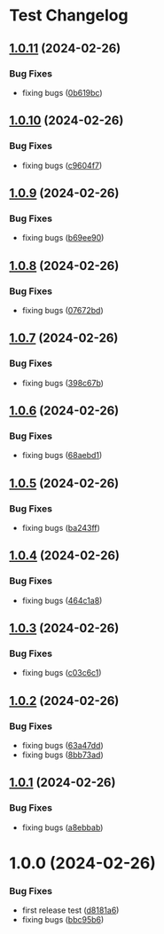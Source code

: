# Test Changelog

## [1.0.11](https://github.com/sadok-f/test/compare/1.0.10...1.0.11) (2024-02-26)


### Bug Fixes

* fixing bugs ([0b619bc](https://github.com/sadok-f/test/commit/0b619bc8f488023d3718a562b17a6dfeb39ff64a))

## [1.0.10](https://github.com/sadok-f/test/compare/1.0.9...1.0.10) (2024-02-26)


### Bug Fixes

* fixing bugs ([c9604f7](https://github.com/sadok-f/test/commit/c9604f710ef7e29dde24b866ac843d302e546bf6))

## [1.0.9](https://github.com/sadok-f/test/compare/1.0.8...1.0.9) (2024-02-26)


### Bug Fixes

* fixing bugs ([b69ee90](https://github.com/sadok-f/test/commit/b69ee90cd5dcdc4cfd4150fc4792fcacff6c9318))

## [1.0.8](https://github.com/sadok-f/test/compare/1.0.7...1.0.8) (2024-02-26)


### Bug Fixes

* fixing bugs ([07672bd](https://github.com/sadok-f/test/commit/07672bd6e9043ec7d7e4574d977cd5ea29314ae2))

## [1.0.7](https://github.com/sadok-f/test/compare/1.0.6...1.0.7) (2024-02-26)


### Bug Fixes

* fixing bugs ([398c67b](https://github.com/sadok-f/test/commit/398c67bd6ea2ca7fc291f1ec1e854598c95dc1ec))

## [1.0.6](https://github.com/sadok-f/test/compare/1.0.5...1.0.6) (2024-02-26)


### Bug Fixes

* fixing bugs ([68aebd1](https://github.com/sadok-f/test/commit/68aebd16d6dc87e5c9f86f315b5ca9498f780caf))

## [1.0.5](https://github.com/sadok-f/test/compare/1.0.4...1.0.5) (2024-02-26)


### Bug Fixes

* fixing bugs ([ba243ff](https://github.com/sadok-f/test/commit/ba243ffec1383a2cd6da2c054096d36eeadbc6b4))

## [1.0.4](https://github.com/sadok-f/test/compare/1.0.3...1.0.4) (2024-02-26)


### Bug Fixes

* fixing bugs ([464c1a8](https://github.com/sadok-f/test/commit/464c1a883853ec8e4d67e84a2f1f64eb27d2d0ee))

## [1.0.3](https://github.com/sadok-f/test/compare/1.0.2...1.0.3) (2024-02-26)


### Bug Fixes

* fixing bugs ([c03c6c1](https://github.com/sadok-f/test/commit/c03c6c172babbf29aafef50699668ba8a26a2e91))

## [1.0.2](https://github.com/sadok-f/test/compare/1.0.1...1.0.2) (2024-02-26)


### Bug Fixes

* fixing bugs ([63a47dd](https://github.com/sadok-f/test/commit/63a47ddfc570dd7435f5663bbc22707a31c76678))
* fixing bugs ([8bb73ad](https://github.com/sadok-f/test/commit/8bb73ad7c43e9720d968dc50d5d1df14f68f8448))

## [1.0.1](https://github.com/sadok-f/test/compare/1.0.0...1.0.1) (2024-02-26)


### Bug Fixes

* fixing bugs ([a8ebbab](https://github.com/sadok-f/test/commit/a8ebbabf4a2f0c586370e6172ed2fbbecf7f3b5e))

# 1.0.0 (2024-02-26)


### Bug Fixes

* first release test ([d8181a6](https://github.com/sadok-f/test/commit/d8181a6fecf43b4afd1c5a8ac75d0e09408bc4e7))
* fixing bugs ([bbc95b6](https://github.com/sadok-f/test/commit/bbc95b6ad3a2038872505e2418f84f603f0c8e5b))
